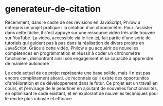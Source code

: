 # generateur-de-citation

Récemment, dans le cadre de ses révisions en JavaScript, Philow a entrepris un projet pratique : la création d'un chronomètre. Pour l'assister dans cette tâche, il s'est appuyé sur une ressource vidéo très utile trouvée sur YouTube. La vidéo, accessible via le lien [ici](https://www.udemy.com/course/javascript-la-formation-ultime/learn/lecture/17236928#overview), fait partie d'une série de tutoriels qui guident pas à pas dans la réalisation de divers projets en JavaScript. Grâce à cette vidéo, Philow a pu acquérir de nouvelles compétences en programmation et réussir à coder un chronomètre fonctionnel, démontrant ainsi son engagement et sa capacité à apprendre de manière autonome

Le code actuel de ce projet représente une base solide, mais il n'est pas encore complètement abouti. Je reconnais qu'il existe des opportunités d'amélioration et de développement dans le futur. Ce projet est un travail en cours, et j'envisage de le peaufiner en ajoutant de nouvelles fonctionnalités, en optimisant le code existant, et en explorant de nouvelles techniques pour le rendre plus robuste et efficace
